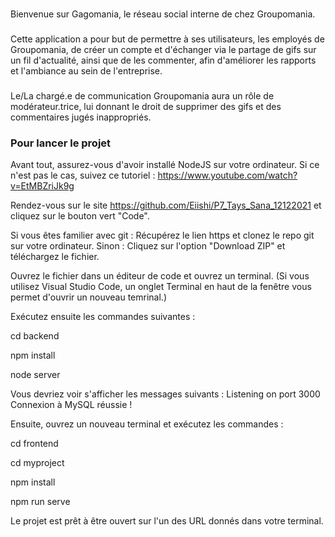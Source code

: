###

Bienvenue sur Gagomania, le réseau social interne de chez Groupomania.

###

Cette application a pour but de permettre à ses utilisateurs, les employés de Groupomania, de créer un compte et d'échanger via le partage de gifs sur un fil d'actualité, ainsi que de les commenter, afin d'améliorer les rapports et l'ambiance au sein de l'entreprise.

###

Le/La chargé.e de communication Groupomania aura un rôle de modérateur.trice, lui donnant le droit de supprimer des gifs et des commentaires jugés inappropriés.

### Pour lancer le projet ###

Avant tout, assurez-vous d'avoir installé NodeJS sur votre ordinateur.
Si ce n'est pas le cas, suivez ce tutoriel : https://www.youtube.com/watch?v=EtMBZriJk9g

Rendez-vous sur le site https://github.com/Eiishi/P7_Tays_Sana_12122021 et cliquez sur le bouton vert "Code".

Si vous êtes familier avec git :
    Récupérez le lien https et clonez le repo git sur votre ordinateur.
Sinon :
    Cliquez sur l'option "Download ZIP" et téléchargez le fichier.

Ouvrez le fichier dans un éditeur de code et ouvrez un terminal.
(Si vous utilisez Visual Studio Code, un onglet Terminal en haut de la fenêtre vous permet d'ouvrir un nouveau temrinal.)

Exécutez ensuite les commandes suivantes :

cd backend

npm install

node server

Vous devriez voir s'afficher les messages suivants :
Listening on port 3000
Connexion à MySQL réussie !

Ensuite, ouvrez un nouveau terminal et exécutez les commandes :

cd frontend

cd myproject

npm install

npm run serve

Le projet est prêt à être ouvert sur l'un des URL donnés dans votre terminal.